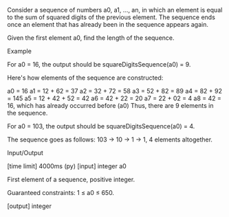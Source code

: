 Consider a sequence of numbers a0, a1, ..., an, in which an element is equal to the sum of squared digits of the previous element. The sequence ends once an element that has already been in the sequence appears again.

Given the first element a0, find the length of the sequence.

Example

For a0 = 16, the output should be
squareDigitsSequence(a0) = 9.

Here's how elements of the sequence are constructed:

a0 = 16
a1 = 12 + 62 = 37
a2 = 32 + 72 = 58
a3 = 52 + 82 = 89
a4 = 82 + 92 = 145
a5 = 12 + 42 + 52 = 42
a6 = 42 + 22 = 20
a7 = 22 + 02 = 4
a8 = 42 = 16, which has already occurred before (a0)
Thus, there are 9 elements in the sequence.

For a0 = 103, the output should be
squareDigitsSequence(a0) = 4.

The sequence goes as follows: 103 -> 10 -> 1 -> 1, 4 elements altogether.

Input/Output

[time limit] 4000ms (py)
[input] integer a0

First element of a sequence, positive integer.

Guaranteed constraints:
1 ≤ a0 ≤ 650.

[output] integer
